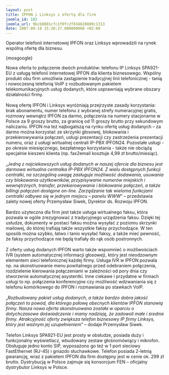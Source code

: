 ```yaml
---
layout: post
title: IPFON i Linksys z ofertą dla firm
joomla_id: 182
joomla_url: 9bcb8801cfc1f0fc2f834820889c1313
date: 2007-09-18 15:20:27.000000000 +02:00
---
```

Operator telefonii internetowej IPFON oraz Linksys wprowadzili na rynek wsp&oacute;lną ofertę dla biznesu.<p>{mosgoogle}</p><p>Nowa oferta to połączenie dw&oacute;ch produkt&oacute;w: telefonu IP Linksys SPA921-EU z usługą telefonii internetowej IPFON dla klienta biznesowego. Wsp&oacute;lny produkt obu firm umożliwia zastąpienie tradycyjnej linii telefonicznej - tanią i nowoczesną telefonią VoIP z rozbudowanym pakietem telekomunikacyjnych usług dodanych, kt&oacute;re usprawniają wybrane obszary działalności firmy.<br /><br />Nową ofertę IPFON i Linksys wyr&oacute;żniają przejrzyste zasady korzystania: brak abonamentu, numer telefonu z wybranej strefy numeracyjnej gratis, rozmowy wewnątrz IPFON za darmo, połączenia na numery stacjonarne w Polsce za 9 groszy brutto, za granicę od 11 groszy brutto przy sekundowym naliczaniu. IPFON ma też najbogatszą na rynku ofertę usług dodanych &ndash; za darmo można korzystać ze skrzynki głosowej, blokowania i przekierowywania połączeń, usługi prezentacji czy zastrzeżenia prezentacji numeru, oraz z usługi wirtualnej centrali IP-PBX IPFON24. Pozostałe usługi - po okresie miesięcznego, bezpłatnego korzystania - także nie obciążą specjalnie kieszeni klienta (np. fax2email kosztuje 4,99 zł brutto/miesiąc).<br /><br />&bdquo;<em>Jedną z najciekawszych usług dodanych w naszej ofercie dla biznesu jest darmowa wirtualna centralka IP-PBX IPFON24. Z wielu dostępnych funkcji centralki, na szczeg&oacute;lną uwagę zasługuje możliwość dodawania, usuwania czy blokowania użytkownik&oacute;w, przypisywanie numer&oacute;w miejskich i wewnętrznych, transfer, przekierowywanie i blokowanie połączeń, a także billingi połączeń dostępne on-line. Zarządzanie tak wieloma funkcjami centralki odbywa się w jednym miejscu &ndash; panelu WWW</em>&rdquo; &ndash; przedstawia zalety nowej oferty Przemysław Siwek, Dyrektor ds. Rozwoju IPFON.<br /><br />Bardzo użyteczna dla firm jest także usługa wirtualnego faksu, kt&oacute;ra pozwala w og&oacute;le zrezygnować z tradycyjnego urządzenia faksu. Dzięki tej usłudze, dokumenty w postaci faksu można wysyłać z poziomu skrzynki mailowej, do kt&oacute;rej trafiają także wszystkie faksy przychodzące. W ten spos&oacute;b można szybko, łatwo i tanio wysyłać faksy, a także mieć pewność, że faksy przychodzące nie będą trafiały do rąk os&oacute;b postronnych.<br /><br />Z oferty usług dodanych IPFON warto także wspomnieć o możliwościach IVR (system automatycznej informacji głosowej), kt&oacute;ry jest nieodzownym elementem sieci telefonicznej każdej firmy. Usługa IVR w IPFON pozwala np. na skonstruowanie menu powitalnego przed odebraniem połączenia, rozdzielenie kierowania połączeniami w zależności od pory dnia czy stworzenie automatycznej asystentki. Inne ciekawe i przydatne w firmach usługi to np. połączenia konferencyjne czy możliwość wdzwaniania się z telefonu kom&oacute;rkowego do IPFON i rozmawiania po stawkach VoIP.<br /><br />&bdquo;<em>Rozbudowany pakiet usług dodanych, a także bardzo dobra jakość połączeń to pow&oacute;d, dla kt&oacute;rego połowę obecnych klient&oacute;w IPFON stanowią firmy. Nasza nowa oferta skonstruowana została w oparciu o dotychczasowe doświadczenie i mamy nadzieję, że zadowoli małe i średnie firmy. Atrakcyjność oferty zwiększa telefon biznesowy IP firmy Linksys, kt&oacute;ry jest ważnym jej uzupełnieniem</em>&rdquo; &ndash; dodaje Przemysław Siwek.<br /><br />Telefon Linksys SPA921-EU jest prosty w obsłudze, posiada duży i funkcjonalny wyświetlacz, wbudowany zestaw głośnom&oacute;wiący i mikrofon. Obsługuje jedno konto SIP, wyposażono go też w 1 port sieciowy FastEthernet (RJ-45) i gniazdo słuchawkowe. Telefon posiada 2-letnią gwarancję, wraz z pakietem IPFON dla firm dostępny jest w cenie ok. 299 zł brutto. Dystrybucją w Polsce zajmuje się konsorcjum FEN &ndash; oficjalny dystrybutor Linksys w Polsce.&nbsp; </p>
